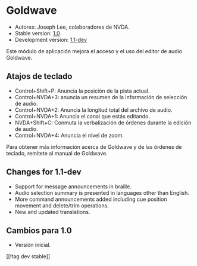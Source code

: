 # Goldwave #

* Autores: Joseph Lee, colaboradores de NVDA.
* Stable version: [1.0][1]
* Development version: [1.1-dev][2]

Este módulo de aplicación mejora el acceso y el uso del editor  de audio
Goldwave.

## Atajos de teclado ##

* Control+Shift+P: Anuncia la posición de la pista actual.
* Control+NVDA+3: anuncia un resumen de la información de selección de
  audio.
* Control+NVDA+2: Anuncia la longitud total del archivo de audio.
* Control+NVDA+1: Anuncia el canal que estás editando.
* NVDA+Shift+C: Conmuta la verbalización de órdenes durante la edición de
  audio.
* Control+NVDA+4: Anuncia el nivel de zoom.

Para obtener más información acerca de Goldwave y de las órdenes de teclado,
remítete al manual de Goldwave.

## Changes for 1.1-dev ##

* Support for message announcements in braille.
* Audio selection summary is presented in languages other than English.
* More command announcements added including cue position movement and
  delete/trim operations.
* New and updated translations.

## Cambios para 1.0 ##

* Versión inicial.

[[!tag dev stable]]

[1]: http://addons.nvda-project.org/files/get.php?file=gwv

[2]: http://addons.nvda-project.org/files/get.php?file=gwv-dev
